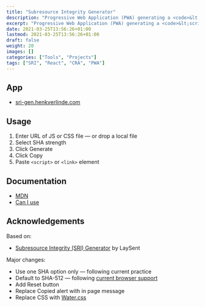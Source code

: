 ```yaml
---
title: "Subresource Integrity Generator"
description: "Progressive Web Application (PWA) generating a <code>&lt;script&gt;</code> or <code>&lt;link&gt;</code> element with an <code>integrity</code> attribute."
excerpt: "Progressive Web Application (PWA) generating a <code>&lt;script&gt;</code> or <code>&lt;link&gt;</code> element with an <code>integrity</code> attribute."
date: 2021-03-25T13:56:26+01:00
lastmod: 2021-03-25T13:56:26+01:00
draft: false
weight: 20
images: []
categories: ["Tools", "Projects"]
tags: ["SRI", "React", "CRA", "PWA"]
---
```


## App

- [sri-gen.henkverlinde.com](https://sri-gen.henkverlinde.com/)

## Usage

1. Enter URL of JS or CSS file — or drop a local file
2. Select SHA strength
3. Click Generate
4. Click Copy
5. Paste `<script>` or `<link>` element

## Documentation

- [MDN](https://developer.mozilla.org/en-US/docs/Web/Security/Subresource_Integrity)
- [Can I use](https://caniuse.com/subresource-integrity)

## Acknowledgements

Based on:

- [Subresource Integrity (SRI) Generator](https://github.com/laysent/sri-hash-generator) by LaySent

Major changes:

- Use one SHA option only — following current practice
- Default to SHA-512 — following [current browser support](https://w3c.github.io/webappsec-subresource-integrity/#hash-functions)
- Add Reset button
- Replace Copied alert with in page message
- Replace CSS with [Water.css](https://watercss.kognise.dev/)
